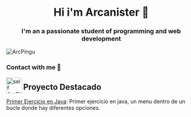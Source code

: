 <h1 align="center"> Hi i'm Arcanister  👋</h1>
<h3 align="center">I'm an a passionate student of programming and web development</h3>
<p align="left"> <img src="https://komarev.com/ghpvc/?username=ArcPingu&label=Profile%20views&color=e6c317&style=plastic" alt="ArcPingu" /> </p>

<h3 align="left">Contact with me 🤝</h3>
<a href="https://www.instagram.com/arcanister75/">
	<img align='left' alt='self ArcPingu | Instagram' width=42px src="https://logotipoz.com/wp-content/uploads/2021/10/instagram-png.png"/>
  </a>

<h2 align="left">Proyecto Destacado </h2>

[Primer Ejercicio en Java](https://github.com/ArcPingu/Ejerecicio1Programacion.git): Primer ejercicio en java, un menu dentro de un bucle donde hay diferentes opciones.
<!--
**ArcPingu/ArcPingu** is a ✨ _special_ ✨ repository because its `README.md` (this file) appears on your GitHub profile.-->


